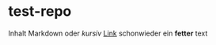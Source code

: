 # test-repo
Inhalt
Markdown oder *kursiv*
[Link](https://github.com/vikynm/test-repo/edit/main/README.md)
schonwieder ein **fetter** text 
